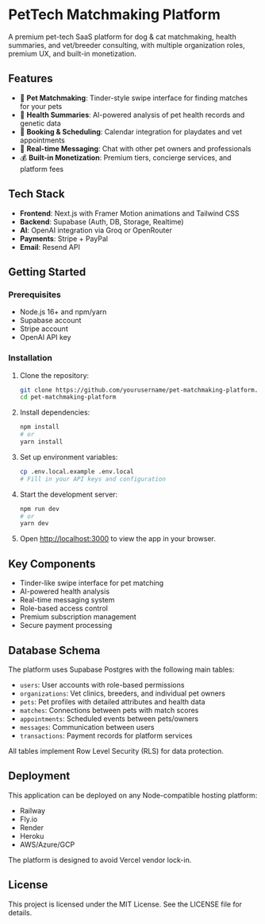 # PetTech Matchmaking Platform

A premium pet-tech SaaS platform for dog & cat matchmaking, health summaries, and vet/breeder consulting, with multiple organization roles, premium UX, and built-in monetization.

## Features

- 🐾 **Pet Matchmaking**: Tinder-style swipe interface for finding matches for your pets
- 🏥 **Health Summaries**: AI-powered analysis of pet health records and genetic data
- 📅 **Booking & Scheduling**: Calendar integration for playdates and vet appointments
- 💬 **Real-time Messaging**: Chat with other pet owners and professionals
- 💰 **Built-in Monetization**: Premium tiers, concierge services, and platform fees

## Tech Stack

- **Frontend**: Next.js with Framer Motion animations and Tailwind CSS
- **Backend**: Supabase (Auth, DB, Storage, Realtime)
- **AI**: OpenAI integration via Groq or OpenRouter
- **Payments**: Stripe + PayPal
- **Email**: Resend API

## Getting Started

### Prerequisites

- Node.js 16+ and npm/yarn
- Supabase account
- Stripe account
- OpenAI API key

### Installation

1. Clone the repository:
   ```bash
   git clone https://github.com/yourusername/pet-matchmaking-platform.git
   cd pet-matchmaking-platform
   ```

2. Install dependencies:
   ```bash
   npm install
   # or
   yarn install
   ```

3. Set up environment variables:
   ```bash
   cp .env.local.example .env.local
   # Fill in your API keys and configuration
   ```

4. Start the development server:
   ```bash
   npm run dev
   # or
   yarn dev
   ```

5. Open [http://localhost:3000](http://localhost:3000) to view the app in your browser.

## Key Components

- Tinder-like swipe interface for pet matching
- AI-powered health analysis
- Real-time messaging system
- Role-based access control
- Premium subscription management
- Secure payment processing

## Database Schema

The platform uses Supabase Postgres with the following main tables:

- `users`: User accounts with role-based permissions
- `organizations`: Vet clinics, breeders, and individual pet owners
- `pets`: Pet profiles with detailed attributes and health data
- `matches`: Connections between pets with match scores
- `appointments`: Scheduled events between pets/owners
- `messages`: Communication between users
- `transactions`: Payment records for platform services

All tables implement Row Level Security (RLS) for data protection.

## Deployment

This application can be deployed on any Node-compatible hosting platform:

- Railway
- Fly.io
- Render
- Heroku
- AWS/Azure/GCP

The platform is designed to avoid Vercel vendor lock-in.

## License

This project is licensed under the MIT License. See the LICENSE file for details. 
